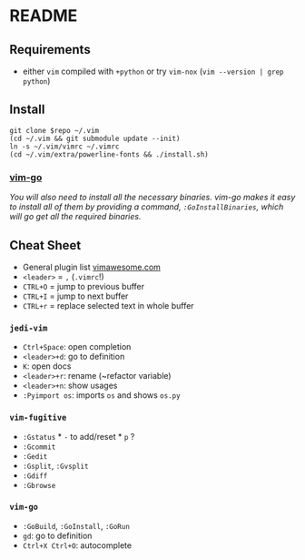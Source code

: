# README

## Requirements

* either `vim` compiled with `+python` or try `vim-nox` (`vim --version | grep python`)

## Install

```bash:
git clone $repo ~/.vim
(cd ~/.vim && git submodule update --init)
ln -s ~/.vim/vimrc ~/.vimrc
(cd ~/.vim/extra/powerline-fonts && ./install.sh)
```

### [vim-go](https://github.com/fatih/vim-go)

*You will also need to install all the necessary binaries. vim-go makes it easy to install all of them by providing a command, `:GoInstallBinaries`, which will go get all the required binaries.*


## Cheat Sheet

* General plugin list [vimawesome.com](https://vimawesome.com/)
* `<leader>` = `,` (`.vimrc`!)
* `CTRL+O` = jump to previous buffer
* `CTRL+I` = jump to next buffer
* `CTRL+r` = replace selected text in whole buffer

### `jedi-vim`

* `Ctrl+Space`: open completion
* `<leader>+d`: go to definition
* `K`: open docs
* `<leader>+r`: rename (~refactor variable)
* `<leader>+n`: show usages
* `:Pyimport os`: imports `os` and shows `os.py` 

### `vim-fugitive`

* `:Gstatus`
		* `-` to add/reset 
		* `p` ?
* `:Gcommit`
* `:Gedit`
* `:Gsplit`, `:Gvsplit`
* `:Gdiff`
* `:Gbrowse`

### `vim-go`

* `:GoBuild`, `:GoInstall`, `:GoRun`
* `gd`: go to definition
* `Ctrl+X Ctrl+O`: autocomplete

